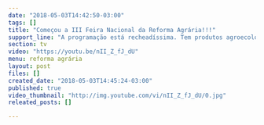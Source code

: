 ```yaml
---
date: "2018-05-03T14:42:50-03:00"
tags: []
title: "Começou a III Feira Nacional da Reforma Agrária!!!"
support_line: "A programação está recheadíssima. Tem produtos agroecológicos, remédios medicinais, deliciosos pratos típicos dos diversos estados brasileiros na Culinária da Terra, livros, shows e muito mais!"
section: tv
video: "https://youtu.be/nII_Z_fJ_dU"
menu: reforma agrária
layout: post
files: []
created_date: "2018-05-03T14:45:24-03:00"
published: true
video_thumbnail: "http://img.youtube.com/vi/nII_Z_fJ_dU/0.jpg"
releated_posts: []

---
```

